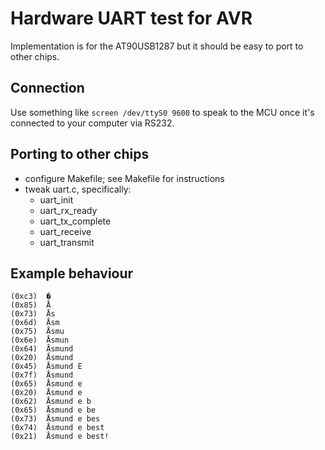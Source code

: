 # Hardware UART test for AVR

Implementation is for the AT90USB1287 but it should be easy to port to other
chips.

## Connection

Use something like `screen /dev/ttyS0 9600` to speak to the MCU once it's
connected to your computer via RS232.

## Porting to other chips

- configure Makefile; see Makefile for instructions
- tweak uart.c, specifically:
  - uart_init
  - uart_rx_ready
  - uart_tx_complete
  - uart_receive
  - uart_transmit

## Example behaviour
```
(0xc3)  �
(0x85)  Å
(0x73)  Ås
(0x6d)  Åsm
(0x75)  Åsmu
(0x6e)  Åsmun
(0x64)  Åsmund
(0x20)  Åsmund 
(0x45)  Åsmund E
(0x7f)  Åsmund 
(0x65)  Åsmund e
(0x20)  Åsmund e 
(0x62)  Åsmund e b
(0x65)  Åsmund e be
(0x73)  Åsmund e bes
(0x74)  Åsmund e best
(0x21)  Åsmund e best!

```
